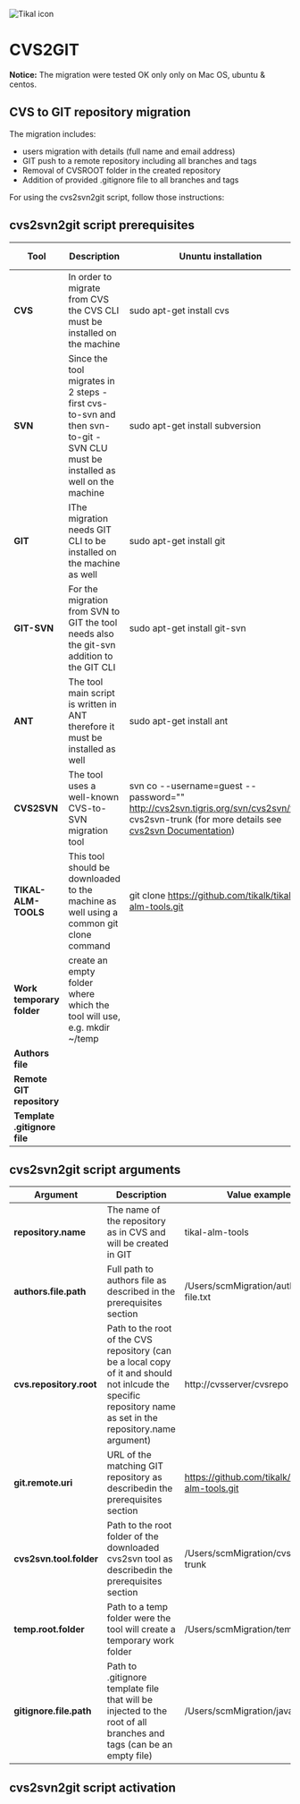 ![Tikal icon](http://tikalk.com/sites/all/themes/sasson/tikal/logo.png)
# CVS2GIT
**Notice:** The migration were tested OK only only on Mac OS, ubuntu & centos.

## CVS to GIT repository migration

The migration includes:

* users migration with details (full name and email address)
* GIT push to a remote repository including all branches and tags
* Removal of CVSROOT folder in the created repository
* Addition of provided .gitignore file to all branches and tags

For using the cvs2svn2git script, follow those instructions:

## cvs2svn2git script prerequisites

**Tool** | **Description** | **Ununtu installation** | **Centos installation**
------------ | ------------- | ------------ | ------------
**CVS** | In order to migrate from CVS the CVS CLI must be installed on the machine | sudo apt-get install cvs | sudo yum install cvs
**SVN** | Since the tool migrates in 2 steps - first cvs-to-svn and then svn-to-git - SVN CLU must be installed as well on the machine | sudo apt-get install subversion | sudo yum install subversion
**GIT** | IThe migration needs GIT CLI to be installed on the machine as well | sudo apt-get install git | sudo yum install git
**GIT-SVN** | For the migration from SVN to GIT the tool needs also the git-svn addition to the GIT CLI | sudo apt-get install git-svn | sudo yum install git-svn
**ANT** | The tool main script is written in ANT therefore it must be installed as well | sudo apt-get install ant | sudo yum install ant
**CVS2SVN** | The tool uses a well-known CVS-to-SVN migration tool | svn co --username=guest --password="" http://cvs2svn.tigris.org/svn/cvs2svn/trunk cvs2svn-trunk (for more details see [cvs2svn Documentation](http://cvs2svn.tigris.org/cvs2svn.html)) | same as for ubuntu
**TIKAL-ALM-TOOLS** | This tool should be downloaded to the machine as well using a common git clone command | git clone https://github.com/tikalk/tikal-alm-tools.git | same as for ubuntu
**Work temporary folder** | create an empty folder where which the tool will use, e.g. mkdir ~/temp |  | 
**Authors file** | | |
**Remote GIT repository** | | |
**Template .gitignore file** | | |
## cvs2svn2git script arguments
**Argument** | **Description** | **Value example**
------------ | ------------- | ------------
**repository.name** | The name of the repository as in CVS and will be created in GIT | tikal-alm-tools
**authors.file.path** | Full path to authors file as described in the prerequisites section | /Users/scmMigration/authors-file.txt
**cvs.repository.root** | Path to the root of the CVS repository (can be a local copy of it and should not inlcude the specific repository name as set in the repository.name argument) | http://cvsserver/cvsrepo
**git.remote.uri** | URL of the matching GIT repository as describedin the prerequisites section | https://github.com/tikalk/tikal-alm-tools.git
**cvs2svn.tool.folder** | Path to the root folder of the downloaded cvs2svn tool as describedin the prerequisites section | /Users/scmMigration/cvs2svn-trunk
**temp.root.folder** | Path to a temp folder were the tool will create a temporary work folder | /Users/scmMigration/temp
**gitignore.file.path** | Path to .gitignore template file that will be injected to the root of all branches and tags (can be an empty file) | /Users/scmMigration/java.gitignore

## cvs2svn2git script activation
